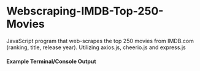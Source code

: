 # Webscraping-IMDB-Top-250-Movies
JavaScript program that web-scrapes the top 250 movies from IMDB.com (ranking, title, release year). Utilizing axios.js, cheerio.js and express.js

#### Example Terminal/Console Output
